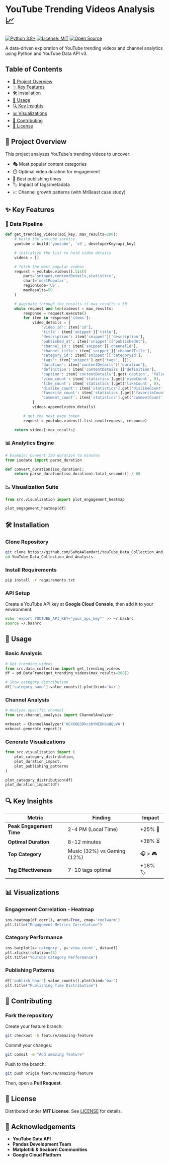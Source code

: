 # YouTube Trending Videos Analysis 📈

[![Python 3.8+](https://img.shields.io/badge/python-3.8+-blue.svg)](https://www.python.org/downloads/)
[![License: MIT](https://img.shields.io/badge/License-MIT-yellow.svg)](https://opensource.org/licenses/MIT)
[![Open Source](https://badges.frapsoft.com/os/v1/open-source.svg?v=103)](https://opensource.org/)

A data-driven exploration of YouTube trending videos and channel analytics using Python and YouTube Data API v3.


## Table of Contents
- [📌 Project Overview](#-project-overview)
- [✨ Key Features](#-key-features)
- [🛠️ Installation](#-installation)
- [🚀 Usage](#-usage)
- [🔍 Key Insights](#-key-insights)
- [📊 Visualizations](#-visualizations)
- [🤝 Contributing](#-contributing)
- [📜 License](#-license)

## 📌 Project Overview

This project analyzes YouTube's trending videos to uncover:
- 🎭 Most popular content categories
- ⏱️ Optimal video duration for engagement
- 📅 Best publishing times
- 🏷️ Impact of tags/metadata
- 📈 Channel growth patterns (with MrBeast case study)

## ✨ Key Features

### 🔄 Data Pipeline
```python
def get_trending_videos(api_key, max_results=200):
    # build the youtube service
    youtube = build('youtube', 'v3', developerKey=api_key)

    # initialize the list to hold video details
    videos = []

    # fetch the most popular videos
    request = youtube.videos().list(
        part='snippet,contentDetails,statistics',
        chart='mostPopular',
        regionCode='US',  
        maxResults=50
    )

    # paginate through the results if max_results > 50
    while request and len(videos) < max_results:
        response = request.execute()
        for item in response['items']:
            video_details = {
                'video_id': item['id'],
                'title': item['snippet']['title'],
                'description': item['snippet']['description'],
                'published_at': item['snippet']['publishedAt'],
                'channel_id': item['snippet']['channelId'],
                'channel_title': item['snippet']['channelTitle'],
                'category_id': item['snippet']['categoryId'],
                'tags': item['snippet'].get('tags', []),
                'duration': item['contentDetails']['duration'],
                'definition': item['contentDetails']['definition'],
                'caption': item['contentDetails'].get('caption', 'false'),
                'view_count': item['statistics'].get('viewCount', 0),
                'like_count': item['statistics'].get('likeCount', 0),
                'dislike_count': item['statistics'].get('dislikeCount', 0),
                'favorite_count': item['statistics'].get('favoriteCount', 0),
                'comment_count': item['statistics'].get('commentCount', 0)
            }
            videos.append(video_details)

        # get the next page token
        request = youtube.videos().list_next(request, response)

    return videos[:max_results]
```

### 📊 Analytics Engine
```python
# Example: Convert ISO duration to minutes
from isodate import parse_duration

def convert_duration(iso_duration):
    return parse_duration(iso_duration).total_seconds() / 60
```

### 📉 Visualization Suite
```python
from src.visualization import plot_engagement_heatmap

plot_engagement_heatmap(df)
```

## 🛠️ Installation

### Clone Repository
```bash
git clone https://github.com/SaMoAAlamdari/YouTube_Data_Collection_And_Analysis
cd YouTube_Data_Collection_And_Analysis
```

### Install Requirements
```bash
pip install -r requirements.txt
```

### API Setup
Create a YouTube API key at **Google Cloud Console**, then add it to your environment:

```bash
echo 'export YOUTUBE_API_KEY="your_api_key"' >> ~/.bashrc
source ~/.bashrc
```

## 🚀 Usage

### Basic Analysis
```python
# Get trending videos
from src.data_collection import get_trending_videos
df = pd.DataFrame(get_trending_videos(max_results=200))

# Show category distribution
df['category_name'].value_counts().plot(kind='bar')
```

### Channel Analysis
```python
# Analyze specific channel
from src.channel_analysis import ChannelAnalyzer

mrbeast = ChannelAnalyzer('UCX6OQ3DkcsbYNE6H8uQQuVA')
mrbeast.generate_report()
```

### Generate Visualizations
```python
from src.visualization import (
    plot_category_distribution,
    plot_duration_impact,
    plot_publishing_patterns
)

plot_category_distribution(df)
plot_duration_impact(df)
```

## 🔍 Key Insights

| Metric               | Finding                | Impact       |
|----------------------|----------------------|-------------|
| **Peak Engagement Time** | 2-4 PM (Local Time) | +25% 🚀 |
| **Optimal Duration** | 8-12 minutes | +38% ⏳ |
| **Top Category** | Music (32%) vs Gaming (12%) | 🎧 > 🎮 |
| **Tag Effectiveness** | 7-10 tags optimal | +18% 🏷️ |

## 📊 Visualizations

### Engagement Correlation - Heatmap
```python
sns.heatmap(df.corr(), annot=True, cmap='coolwarm')
plt.title("Engagement Metrics Correlation")
```

### Category Performance
```python
sns.barplot(x='category', y='view_count', data=df)
plt.xticks(rotation=45)
plt.title("YouTube Category Performance")
```

### Publishing Patterns
```python
df['publish_hour'].value_counts().plot(kind='bar')
plt.title("Publishing Time Distribution")
```

## 🤝 Contributing

### Fork the repository
Create your feature branch:
```bash
git checkout -b feature/amazing-feature
```
Commit your changes:
```bash
git commit -m "Add amazing feature"
```
Push to the branch:
```bash
git push origin feature/amazing-feature
```
Then, open a **Pull Request**.

## 📜 License

Distributed under **MIT License**. See [LICENSE](LICENSE) for details.

## 🙏 Acknowledgements

- **YouTube Data API**
- **Pandas Development Team**
- **Matplotlib & Seaborn Communities**
- **Google Cloud Platform**
